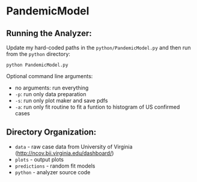 # PandemicModel

## Running the Analyzer:
Update my hard-coded paths in the `python/PandemicModel.py` and then run from the `python` directory:

`python PandemicModel.py`

Optional command line arguments:
*  no arguments: run everything
* `-p`: run only data preparation
* `-s`: run only plot maker and save pdfs
* `-a`: run only fit routine to fit a funtion to histogram of US confirmed cases 

## Directory Organization:
* `data` - raw case data from University of Virginia (http://ncov.bii.virginia.edu/dashboard/) 
* `plots` - output plots
* `predictions` - random fit models
* `python` - analyzer source code 

